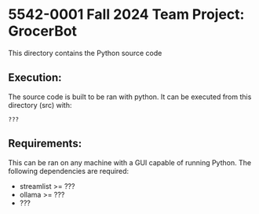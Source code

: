# 5542-0001 Fall 2024 Team Project: GrocerBot

This directory contains the Python source code

## Execution:

The source code is built to be ran with python.  It can be executed from this directory (src) with:

```
???
```

## Requirements:

This can be ran on any machine with a GUI capable of running Python.  The following dependencies are required:

* streamlist >= ???
* ollama >= ???
* ???
